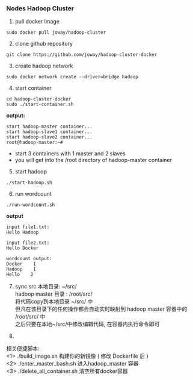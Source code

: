 ### Nodes Hadoop Cluster

1. pull docker image

```
sudo docker pull joway/hadoop-cluster
```

2. clone github repository

```
git clone https://github.com/joway/hadoop-cluster-docker
```

3. create hadoop network

```
sudo docker network create --driver=bridge hadoop
```

4. start container

```
cd hadoop-cluster-docker
sudo ./start-container.sh
```

**output:**

```
start hadoop-master container...
start hadoop-slave1 container...
start hadoop-slave2 container...
root@hadoop-master:~# 
```
- start 3 containers with 1 master and 2 slaves
- you will get into the /root directory of hadoop-master container

5. start hadoop

```
./start-hadoop.sh
```

6. run wordcount

```
./run-wordcount.sh
```

**output**

```
input file1.txt:
Hello Hadoop

input file2.txt:
Hello Docker

wordcount output:
Docker    1
Hadoop    1
Hello    2
```

7. sync src
本地目录: ~/src/</br>
hadoop master 目录 : /root/src/</br>
将代码copy到本地目录 ~/src/ 中</br>
但凡在该目录下的任何操作都会自动实时映射到 hadoop master 容器中的 /root/src/ 中</br>
之后只要在本地~/src/中修改编辑代码, 在容器内执行命令即可</br>

8. 
相关便捷脚本:</br>
<1> ./build_image.sh 构建你的新镜像 ( 修改 Dockerfile 后 )</br>
<2> ./enter_master_bash.sh  进入hadoop_master 容器</br>
<3> ./delete_all_container.sh  清空所有docker容器</br>
